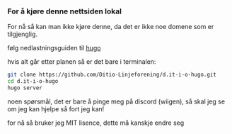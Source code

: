 ### For å kjøre denne nettsiden lokal
For nå så kan man ikke kjøre denne, da det er ikke noe domene som er tilgjenglig.  


følg nedlastningsguiden til [hugo](https://gohugo.io/installation/)

hvis alt går etter planen så er det bare i terminalen: 

```bash
git clone https://github.com/Ditio-Linjeforening/d.it-i-o-hugo.git 
cd d.it-i-o-hugo
hugo server
```

noen spørsmål, det er bare å pinge meg på discord (wiigen), så skal jeg se om jeg kan hjelpe så fort jeg kan!

for nå så bruker jeg MIT lisence, dette må kanskje endre seg